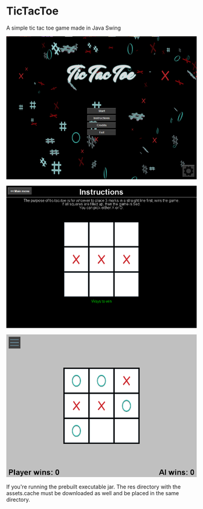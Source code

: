 # TicTacToe
A simple tic tac toe game made in Java Swing


![Main Menu](https://github.com/DTanJP/TicTacToe/blob/master/screenshots/menu.png)

![Instructions](https://github.com/DTanJP/TicTacToe/blob/master/screenshots/instructions.png)

![Gameplay](https://github.com/DTanJP/TicTacToe/blob/master/screenshots/gameplay.png)

If you're running the prebuilt executable jar. The res directory with the assets.cache must be downloaded as well and be placed in the same directory.
